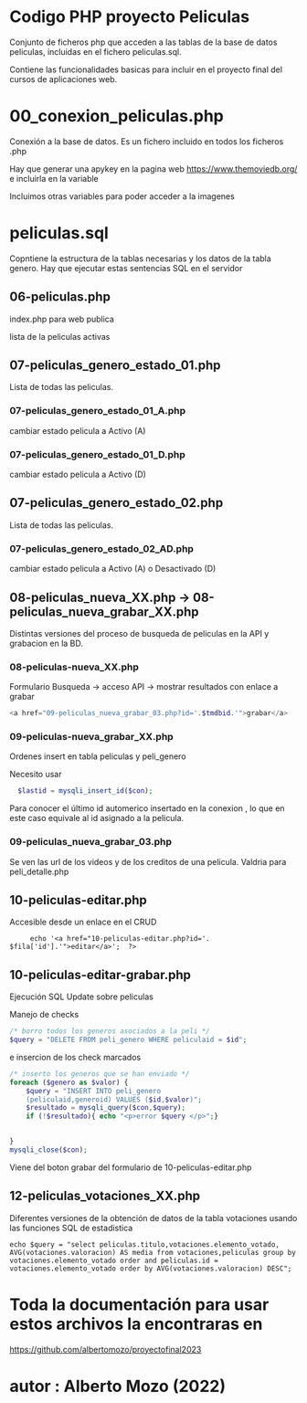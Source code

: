 # Codigo PHP proyecto Peliculas 

Conjunto de ficheros php que acceden a las tablas de la base de datos peliculas, incluidas en el fichero peliculas.sql.

 Contiene las funcionalidades basicas  para incluir en el proyecto final del cursos de aplicaciones web.

# 00_conexion_peliculas.php

Conexión a la base de datos. Es un fichero incluido en todos los ficheros .php 

Hay que generar una apykey en la pagina web https://www.themoviedb.org/ e incluirla en la variable

Incluimos otras variables para poder acceder a la imagenes 

# peliculas.sql

Copntiene la estructura de la tablas necesarias y los datos de la tabla genero. Hay que ejecutar estas sentencias SQL  en el servidor

## 06-peliculas.php

index.php para web publica 

lista de la peliculas activas

## 07-peliculas_genero_estado_01.php

Lista de todas las peliculas. 

### 07-peliculas_genero_estado_01_A.php
cambiar estado pelicula a Activo (A)
### 07-peliculas_genero_estado_01_D.php
cambiar estado pelicula a Activo (D)

   ## 07-peliculas_genero_estado_02.php

Lista de todas las peliculas. 

   ### 07-peliculas_genero_estado_02_AD.php
cambiar estado pelicula a Activo (A) o Desactivado (D)

## 08-peliculas_nueva_XX.php -> 08-peliculas_nueva_grabar_XX.php

Distintas versiones del proceso de busqueda de peliculas en la API y grabacion  en la BD.

### 08-peliculas-nueva_XX.php

Formulario Busqueda -> acceso API -> mostrar resultados con enlace a grabar

```php	
<a href="09-peliculas_nueva_grabar_03.php?id='.$tmdbid.'">grabar</a>
```

### 09-peliculas-nueva_grabar_XX.php

Ordenes insert en tabla peliculas y peli_genero

Necesito usar 
```php	
  $lastid = mysqli_insert_id($con); 
  ```	

  Para conocer el último id automerico insertado en la conexion , lo que en este caso equivale al id asignado a la pelicula.

### 09-peliculas_nueva_grabar_03.php

Se ven las url de los videos y de los creditos de una pelicula. Valdria para peli_detalle.php

## 10-peliculas-editar.php

Accesible desde un enlace en el CRUD


```
	 echo '<a href="10-peliculas-editar.php?id='. $fila['id'].'">editar</a>';  ?> 
```

## 10-peliculas-editar-grabar.php

Ejecución SQL Update sobre peliculas

Manejo de checks

```php
/* borro todos los generos asociados a la peli */
$query = "DELETE FROM peli_genero WHERE peliculaid = $id";
```

e insercion de los check marcados

```php
/* inserto los generos que se han enviado */
foreach ($genero as $valor) {
    $query = "INSERT INTO peli_genero
    (peliculaid,generoid) VALUES ($id,$valor)";
    $resultado = mysqli_query($con,$query);
    if (!$resultado){ echo "<p>error $query </p>";}

   
}
mysqli_close($con);
```
Viene del boton grabar del formulario de 10-peliculas-editar.php


## 12-peliculas_votaciones_XX.php

Diferentes versiones de la obtención de datos de la tabla votaciones usando las funciones SQL de estadistica

```
echo $query = "select peliculas.titulo,votaciones.elemento_votado, AVG(votaciones.valoracion) AS media from votaciones,peliculas group by votaciones.elemento_votado order and peliculas.id = votaciones.elemento_votado order by AVG(votaciones.valoracion) DESC";
```

# Toda la documentación para usar estos archivos la encontraras en 

https://github.com/albertomozo/proyectofinal2023

# autor : Alberto Mozo (2022)
